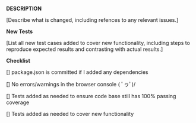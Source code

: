 **DESCRIPTION**

[Describe what is changed, including refences to any relevant issues.]

**New Tests**

[List all new test cases added to cover new functionality, including steps to reproduce expected results and contrasting with actual results.]

**Checklist**

[] package.json is committed if I added any dependencies

[] No errors/warnings in the browser console ( ﾟヮﾟ)/

[] Tests added as needed to ensure code base still has 100% passing coverage

[] Tests added as needed to cover new functionality
